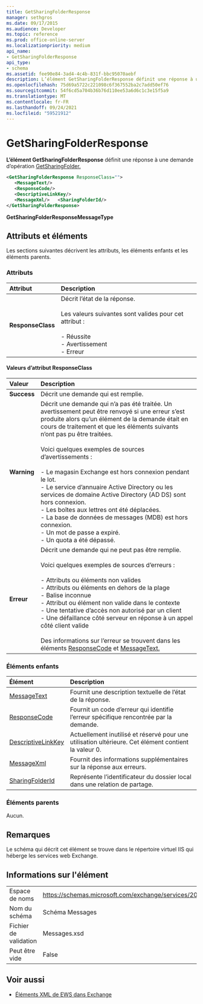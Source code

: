 ```yaml
---
title: GetSharingFolderResponse
manager: sethgros
ms.date: 09/17/2015
ms.audience: Developer
ms.topic: reference
ms.prod: office-online-server
ms.localizationpriority: medium
api_name:
- GetSharingFolderResponse
api_type:
- schema
ms.assetid: fee90e84-3ad4-4c4b-831f-bbc95070aebf
description: L’élément GetSharingFolderResponse définit une réponse à une demande d’opération GetSharingFolder.
ms.openlocfilehash: 75d69a5722c221098c6f367552ba2c7add50ef76
ms.sourcegitcommit: 54f6cd5a704b36b76d110ee53a6d6c1c3e15f5a9
ms.translationtype: MT
ms.contentlocale: fr-FR
ms.lasthandoff: 09/24/2021
ms.locfileid: "59521912"
---
```

# <a name="getsharingfolderresponse"></a>GetSharingFolderResponse

**L’élément GetSharingFolderResponse** définit une réponse à une demande d’opération [GetSharingFolder.](getsharingfolder-operation.md) 
  
```XML
<GetSharingFolderResponse ResponseClass="">
   <MessageText/>
   <ResponseCode/>
   <DescriptiveLinkKey/>
   <MessageXml/>   <SharingFolderId/>
</GetSharingFolderResponse>
```

 **GetSharingFolderResponseMessageType**
## <a name="attributes-and-elements"></a>Attributs et éléments

Les sections suivantes décrivent les attributs, les éléments enfants et les éléments parents.
  
### <a name="attributes"></a>Attributs

|**Attribut**|**Description**|
|:-----|:-----|
|**ResponseClass** <br/> | Décrit l’état de la réponse.<br/><br/> Les valeurs suivantes sont valides pour cet attribut :  <br/><br/>- Réussite  <br/>- Avertissement  <br/>- Erreur  <br/> |
   
#### <a name="responseclass-attribute-values"></a>Valeurs d’attribut ResponseClass

|**Valeur**|**Description**|
|:-----|:-----|
|**Success** <br/> |Décrit une demande qui est remplie.  <br/> |
|**Warning** <br/> | Décrit une demande qui n’a pas été traitée. Un avertissement peut être renvoyé si une erreur s’est produite alors qu’un élément de la demande était en cours de traitement et que les éléments suivants n’ont pas pu être traitées. <br/><br/>Voici quelques exemples de sources d’avertissements :  <br/><br/>- Le magasin Exchange est hors connexion pendant le lot.  <br/>- Le service d’annuaire Active Directory ou les services de domaine Active Directory (AD DS) sont hors connexion.  <br/>- Les boîtes aux lettres ont été déplacées.  <br/>- La base de données de messages (MDB) est hors connexion.  <br/>- Un mot de passe a expiré.  <br/>- Un quota a été dépassé.  <br/> |
|**Erreur** <br/> | Décrit une demande qui ne peut pas être remplie. <br/><br/>Voici quelques exemples de sources d’erreurs :  <br/><br/>- Attributs ou éléments non valides  <br/>- Attributs ou éléments en dehors de la plage  <br/>- Balise inconnue  <br/>- Attribut ou élément non valide dans le contexte  <br/>- Une tentative d’accès non autorisé par un client  <br/>- Une défaillance côté serveur en réponse à un appel côté client valide  <br/><br/>  Des informations sur l’erreur se trouvent dans les éléments [ResponseCode](responsecode.md) et [MessageText.](messagetext.md)  <br/> |
   
### <a name="child-elements"></a>Éléments enfants

|**Élément**|**Description**|
|:-----|:-----|
|[MessageText](messagetext.md) <br/> |Fournit une description textuelle de l’état de la réponse.  <br/> |
|[ResponseCode](responsecode.md) <br/> |Fournit un code d’erreur qui identifie l’erreur spécifique rencontrée par la demande.  <br/> |
|[DescriptiveLinkKey](descriptivelinkkey.md) <br/> |Actuellement inutilisé et réservé pour une utilisation ultérieure. Cet élément contient la valeur 0.  <br/> |
|[MessageXml](messagexml.md) <br/> |Fournit des informations supplémentaires sur la réponse aux erreurs.  <br/> |
|[SharingFolderId](sharingfolderid.md) <br/> |Représente l’identificateur du dossier local dans une relation de partage.  <br/> |
   
### <a name="parent-elements"></a>Éléments parents

Aucun.
  
## <a name="remarks"></a>Remarques

Le schéma qui décrit cet élément se trouve dans le répertoire virtuel IIS qui héberge les services web Exchange.
  
## <a name="element-information"></a>Informations sur l'élément

|||
|:-----|:-----|
|Espace de noms  <br/> |https://schemas.microsoft.com/exchange/services/2006/messages  <br/> |
|Nom du schéma  <br/> |Schéma Messages  <br/> |
|Fichier de validation  <br/> |Messages.xsd  <br/> |
|Peut être vide  <br/> |False  <br/> |
   
## <a name="see-also"></a>Voir aussi

- [Éléments XML de EWS dans Exchange](ews-xml-elements-in-exchange.md)


